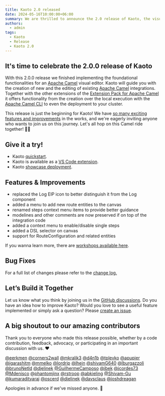 ```yaml
---
title: Kaoto 2.0 released
date: 2024-05-16T10:00:00+06:00
summary: We are thrilled to announce the 2.0 release of Kaoto, the visual editor for Apache Camel! Enjoy a fully reworked editing experience with a focus usability.
authors:
  - admin
tags:
  - Kaoto
  - Release
  - Kaoto 2.0
---
```

## It's time to celebrate the 2.0.0 release of Kaoto

With this 2.0.0 release we finished implementing the foundational functionalities for an [Apache Camel](https://camel.apache.org/) visual editor. Kaoto will guide you with the creation of new and the editing of existing [Apache Camel](https://camel.apache.org/) integrations. Together with the other extensions of the [Extension Pack for Apache Camel](https://marketplace.visualstudio.com/items?itemName=redhat.apache-camel-extension-pack) it offers functionality from the creation over the local execution with the [Apache Camel CLI](https://camel.apache.org/manual/camel-jbang.html) to even the deployment to your cluster.

This release is just the beginning for Kaoto! We have [so many exciting features and improvements](https://github.com/orgs/KaotoIO/projects/14/views/2) in the works, and we're eagerly inviting anyone who wants to join us on this journey. Let's all hop on this Camel ride together! 🐫🎉

## Give it a try!

* Kaoto [quickstart](/docs/quickstart/).
* Kaoto is available as a [VS Code extension](https://marketplace.visualstudio.com/items?itemName=redhat.vscode-kaoto).
* Kaoto [showcase deployment](https://red.ht/kaoto).

## Features & Improvements

* replaced the Log EIP icon to better distinguish it from the Log component
* added a menu to add new route entities to the canvas
* renamed steps context menu items to provide better guidance
* modelines and other comments are now preserved if on top of the integration code
* added a context menu to enable/disable single steps
* added a DSL selector on canvas
* support for RouteConfiguration and related entities

If you wanna learn more, there are [workshops available here](/workshop).

## Bug Fixes

For a full list of changes please refer to the [change log.](https://github.com/KaotoIO/kaoto/releases/tag/2.0.0)

## Let’s Build it Together

Let us know what you think by joining us in the [GitHub discussions](https://github.com/orgs/KaotoIO/discussions).
Do you have an idea how to improve Kaoto? Would you love to see a useful feature implemented or simply ask a question? Please [create an issue](https://github.com/KaotoIO/kaoto/issues/new/choose).

## A big shoutout to our amazing contributors
Thank you to everyone who made this release possible, whether by a code contribution, feedback, advocacy, or participating in an important discussion with us. ❤️

[@eerkmen](https://github.com/eerkmen) [@corners2wall](https://github.com/corners2wall) [@mkralik3](https://github.com/mkralik3) [@d4n1b](https://github.com/d4n1b) [@tplevko](https://github.com/tplevko) [@apupier](https://github.com/apupier) [@igarashitm](https://github.com/igarashitm) [@mmelko](https://github.com/mmelko) [@lordrip](https://github.com/lordrip) [@lhein](https://github.com/lhein) [@shivamG640](https://github.com/shivamG640) [@lburgazzoli](https://github.com/lburgazzoli) [@brunoNetId](https://github.com/brunoNetId) [@djelinek](https://github.com/djelinek) [@GuilhermeCamposo](https://github.com/GuilhermeCamposo) [@ibek](https://github.com/ibek) [@jcordes73](https://github.com/jcordes73) [@Mdenisco](https://github.com/Mdenisco) [@phantomjinx](https://github.com/phantomjinx) [@rstroop](https://github.com/rstroop) [@abkieling](https://github.com/abkieling) [@Shivam-Gu](https://github.com/Shivam-Gu) [@kumaradityaraj](https://github.com/kumaradityaraj) [@oscerd](https://github.com/oscerd) [@djelinek](https://github.com/djelinek) [@davsclaus](https://github.com/davsclaus) [@joshdreagan](https://github.com/joshdreagan)

Apologies in advance if we've missed anyone. 🙂
